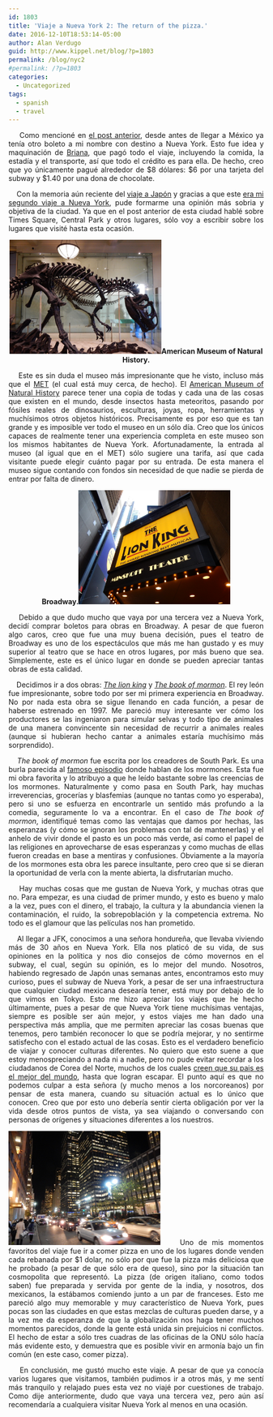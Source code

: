 ```yaml
---
id: 1803
title: 'Viaje a Nueva York 2: The return of the pizza.'
date: 2016-12-10T18:53:14-05:00
author: Alan Verdugo
guid: http://www.kippel.net/blog/?p=1803
permalink: /blog/nyc2
#permalink: /?p=1803
categories:
  - Uncategorized
tags:
  - spanish
  - travel
---
```

<p style="text-align: justify;">
      Como mencioné en <a href="http://www.kippel.net/blog/?p=1596" target="_blank">el post anterior</a>, desde antes de llegar a México ya tenía otro boleto a mi nombre con destino a Nueva York. Esto fue idea y maquinación de <a href="http://metzonalli.net/" target="_blank">Briana</a>, que pagó todo el viaje, incluyendo la comida, la estadía y el transporte, así que todo el crédito es para ella. De hecho, creo que yo únicamente pagué alrededor de $8 dólares: $6 por una tarjeta del subway y $1.40 por una dona de chocolate.
</p>

<p style="text-align: justify;">
      Con la memoria aún reciente del <a href="http://www.kippel.net/blog/?p=1592" target="_blank">viaje a Japón</a> y gracias a que este <a href="http://www.kippel.net/blog/?p=866" target="_blank">era mi segundo viaje a Nueva York</a>, pude formarme una opinión más sobria y objetiva de la ciudad. Ya que en el post anterior de esta ciudad hablé sobre Times Square, Central Park y otros lugares, sólo voy a escribir sobre los lugares que visité hasta esta ocasión.
</p>

<p style="text-align: center;">
  <strong><a href="https://raw.githubusercontent.com/alanverdugo/alanverdugo.github.io/master/wp-content/uploads/2016/12/min-DSCN2152.jpg"><img class="alignleft wp-image-1841" src="https://raw.githubusercontent.com/alanverdugo/alanverdugo.github.io/master/wp-content/uploads/2016/12/min-DSCN2152.jpg" width="300" height="225" /></a>American Museum of Natural History.</strong>
</p>

<p style="text-align: justify;">
      Este es sin duda el museo más impresionante que he visto, incluso más que el <a href="http://www.metmuseum.org/" target="_blank">MET</a> (el cual está muy cerca, de hecho). El <a href="http://www.amnh.org" target="_blank">American Museum of Natural History</a> parece tener una copia de todas y cada una de las cosas que existen en el mundo, desde insectos hasta meteoritos, pasando por fósiles reales de dinosaurios, esculturas, joyas, ropa, herramientas y muchísimos otros objetos históricos. Precisamente es por eso que es tan grande y es imposible ver todo el museo en un sólo día. Creo que los únicos capaces de realmente tener una experiencia completa en este museo son los mismos habitantes de Nueva York. Afortunadamente, la entrada al museo (al igual que en el MET) sólo sugiere una tarifa, así que cada visitante puede elegir cuánto pagar por su entrada. De esta manera el museo sigue contando con fondos sin necesidad de que nadie se pierda de entrar por falta de dinero.
</p>

<p style="text-align: center;">
  <strong>Broadway.<a href="https://raw.githubusercontent.com/alanverdugo/alanverdugo.github.io/master/wp-content/uploads/2016/12/min-DSCN2183.jpg"><img class="alignright wp-image-1842" src="https://raw.githubusercontent.com/alanverdugo/alanverdugo.github.io/master/wp-content/uploads/2016/12/min-DSCN2183.jpg" width="300" height="225" /></a></strong>
</p>

<p style="text-align: justify;">
      Debido a que dudo mucho que vaya por una tercera vez a Nueva York, decidí comprar boletos para obras en Broadway. A pesar de que fueron algo caros, creo que fue una muy buena decisión, pues el teatro de Broadway es uno de los espectáculos que más me han gustado y es muy superior al teatro que se hace en otros lugares, por más bueno que sea. Simplemente, este es el único lugar en donde se pueden apreciar tantas obras de esta calidad.
</p>

<p style="text-align: justify;">
      Decidimos ir a dos obras: <a href="http://www.lionking.com" target="_blank"><em>The lion king</em></a> y <em><a href="http://bookofmormonbroadway.com/tickets" target="_blank">The book of mormon</a></em>. El rey león fue impresionante, sobre todo por ser mi primera experiencia en Broadway. No por nada esta obra se sigue llenando en cada función, a pesar de haberse estrenado en 1997. Me pareció muy interesante ver cómo los productores se las ingeniaron para simular selvas y todo tipo de animales de una manera convincente sin necesidad de recurrir a animales reales (aunque si hubieran hecho cantar a animales estaría muchísimo más sorprendido).
</p>

<p style="text-align: justify;">
      <em>The book of mormon</em> fue escrita por los creadores de South Park. Es una burla parecida al <a href="http://southpark.cc.com/full-episodes/s07e12-all-about-mormons" target="_blank">famoso episodio</a> donde hablan de los mormones. Esta fue mi obra favorita y lo atribuyo a que he leído bastante sobre las creencias de los mormones. Naturalmente y como pasa en South Park, hay muchas irreverencias, grocerías y blasfemias (aunque no tantas como yo esperaba), pero si uno se esfuerza en encontrarle un sentido más profundo a la comedia, seguramente lo va a encontrar. En el caso de <em>The book of mormon</em>, identifiqué temas como las ventajas que damos por hechas, las esperanzas (y cómo se ignoran los problemas con tal de mantenerlas) y el anhelo de vivir donde el pasto es un poco más verde, así como el papel de las religiones en aprovecharse de esas esperanzas y como muchas de ellas fueron creadas en base a mentiras y confusiones. Obviamente a la mayoría de los mormones esta obra les parece insultante, pero creo que si se dieran la oportunidad de verla con la mente abierta, la disfrutarían mucho.
</p>

<p style="text-align: justify;">
      Hay muchas cosas que me gustan de Nueva York, y muchas otras que no. Para empezar, es una ciudad de primer mundo, y esto es bueno y malo a la vez, pues con el dinero, el trabajo, la cultura y la abundancia vienen la contaminación, el ruido, la sobrepoblación y la competencia extrema. No todo es el glamour que las películas nos han prometido.
</p>

<p style="text-align: justify;">
      Al llegar a JFK, conocimos a una señora hondureña, que llevaba viviendo más de 30 años en Nueva York. Ella nos platicó de su vida, de sus opiniones en la política y nos dio consejos de cómo movernos en el subway, el cual, según su opinión, es lo mejor del mundo. Nosotros, habiendo regresado de Japón unas semanas antes, encontramos esto muy curioso, pues el subway de Nueva York, a pesar de ser una infraestructura que cualquier ciudad mexicana desearía tener, está muy por debajo de lo que vimos en Tokyo. Esto me hizo apreciar los viajes que he hecho últimamente, pues a pesar de que Nueva York tiene muchísimas ventajas, siempre es posible ser aún mejor, y estos viajes me han dado una perspectiva más amplia, que me permiten apreciar las cosas buenas que tenemos, pero también reconocer lo que se podría mejorar, y no sentirme satisfecho con el estado actual de las cosas. Esto es el verdadero beneficio de viajar y conocer culturas diferentes. No quiero que esto suene a que estoy menospreciando a nada ni a nadie, pero no pude evitar recordar a los ciudadanos de Corea del Norte, muchos de los cuales <a href="https://www.youtube.com/watch?v=DyqUw0WYwoc" target="_blank">creen que su pais es el mejor del mundo</a>, hasta que logran escapar. El punto aquí es que no podemos culpar a esta señora (y mucho menos a los norcoreanos) por pensar de esta manera, cuando su situación actual es lo único que conocen. Creo que por esto uno debería sentir cierta obligación por ver la vida desde otros puntos de vista, ya sea viajando o conversando con personas de orígenes y situaciones diferentes a los nuestros.
</p>

<p style="text-align: justify;">
  <a href="https://raw.githubusercontent.com/alanverdugo/alanverdugo.github.io/master/wp-content/uploads/2016/12/min-DSCN2161.jpg"><img class="alignleft wp-image-1843" src="https://raw.githubusercontent.com/alanverdugo/alanverdugo.github.io/master/wp-content/uploads/2016/12/min-DSCN2161.jpg" width="300" height="225" /></a>    Uno de mis momentos favoritos del viaje fue ir a comer pizza en uno de los lugares donde venden cada rebanada por $1 dolar, no sólo por que fue la pizza más deliciosa que he probado (a pesar de que sólo era de queso), sino por la situación tan cosmopolita que representó. La pizza (de origen italiano, como todos saben) fue preparada y servida por gente de la india, y nosotros, dos mexicanos, la estábamos comiendo junto a un par de franceses. Esto me pareció algo muy memorable y muy característico de Nueva York, pues pocas son las ciudades en que estas mezclas de culturas pueden darse, y a la vez me da esperanza de que la globalización nos haga tener muchos momentos parecidos, donde la gente está unida sin prejuicios ni conflictos. El hecho de estar a sólo tres cuadras de las oficinas de la ONU sólo hacía más evidente esto, y demuestra que es posible vivir en armonía bajo un fin común (en este caso, comer pizza).
</p>

<p style="text-align: justify;">
      En conclusión, me gustó mucho este viaje. A pesar de que ya conocía varios lugares que visitamos, también pudimos ir a otros más, y me sentí más tranquilo y relajado pues esta vez no viajé por cuestiones de trabajo. Como dije anteriormente, dudo que vaya una tercera vez, pero aún así recomendaría a cualquiera visitar Nueva York al menos en una ocasión.
</p>